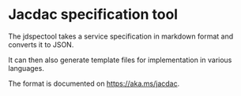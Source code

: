 # Jacdac specification tool

The jdspectool takes a service specification in markdown format and converts it to JSON.

It can then also generate template files for implementation in various languages.

The format is documented on https://aka.ms/jacdac.
